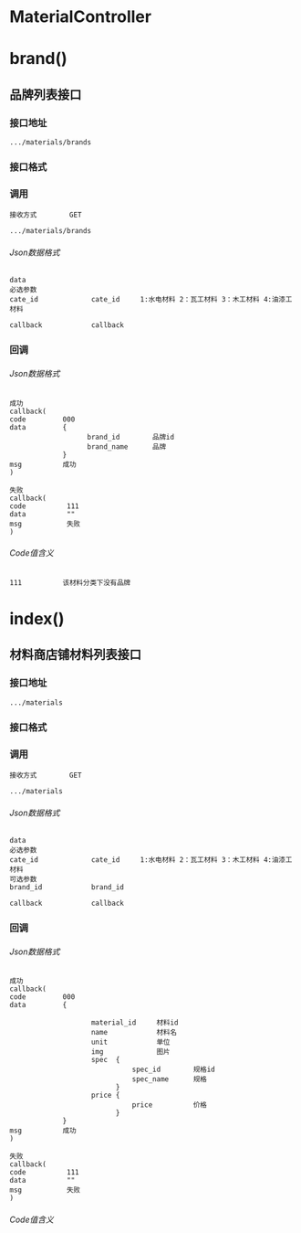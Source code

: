 # MaterialController #
# brand() #
## 品牌列表接口


### 接口地址


```
.../materials/brands
```

### 接口格式

### 调用

```
接收方式        GET
```

```
.../materials/brands
```

###### Json数据格式
```
data
必选参数
cate_id             cate_id     1:水电材料 2：瓦工材料 3：木工材料 4:油漆工材料

callback            callback
```

### 回调
###### Json数据格式

```
成功
callback(
code         000
data         {
                   brand_id        品牌id
                   brand_name      品牌
             }
msg          成功
)
```

```
失败
callback(
code          111
data          ""
msg           失败
)
```

###### Code值含义

```
111          该材料分类下没有品牌
```
# index() #
## 材料商店铺材料列表接口


### 接口地址


```
.../materials
```

### 接口格式

### 调用

```
接收方式        GET
```

```
.../materials
```

###### Json数据格式
```
data
必选参数
cate_id             cate_id     1:水电材料 2：瓦工材料 3：木工材料 4:油漆工材料
可选参数 
brand_id            brand_id  

callback            callback
```

### 回调
###### Json数据格式

```
成功
callback(
code         000
data         {
                    
                    material_id     材料id
                    name            材料名
                    unit            单位
                    img             图片
                    spec  {
                              spec_id        规格id
                              spec_name      规格
                          }
                    price { 
                              price          价格  
                          }
             }
msg          成功
)
```

```
失败
callback(
code          111
data          ""
msg           失败
)
```

###### Code值含义

```
```



